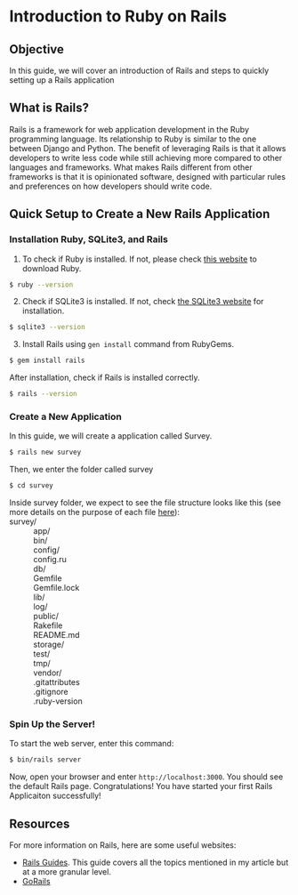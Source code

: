 # Introduction to Ruby on Rails

## Objective
In this guide, we will cover an introduction of Rails and steps to quickly setting up a Rails application

## What is Rails?
Rails is a framework for web application development in the Ruby programming language. Its relationship to Ruby is similar to the one between Django and Python. The benefit of leveraging Rails is that it allows developers to write less code while still achieving more compared to other languages and frameworks. What makes Rails different from other frameworks is that it is opinionated software, designed with particular rules and preferences on how developers should write code. 

## Quick Setup to Create a New Rails Application
### Installation Ruby, SQLite3, and Rails

1. To check if Ruby is installed. If not, please check [this website](https://www.ruby-lang.org/en/documentation/installation/) to download Ruby.
```bash
$ ruby --version
```

2. Check if SQLite3 is installed. If not, check [the SQLite3 website](https://www.sqlite.org/index.html) for installation.
```bash
$ sqlite3 --version
```

3. Install Rails using `gen install` command from RubyGems.
```bash
$ gem install rails
```
After installation, check if Rails is installed correctly.
```bash
$ rails --version
```

### Create a New Application
In this guide, we will create a application called Survey.
```bash
$ rails new survey
```
Then, we enter the folder called survey
```bash
$ cd survey
```
Inside survey folder, we expect to see the file structure looks like this (see more details on the purpose of each file [here](https://guides.rubyonrails.org/getting_started.html)): \
survey/ \
&nbsp;&nbsp;&nbsp;&nbsp;&nbsp;&nbsp;&nbsp;&nbsp;&nbsp;&nbsp;&nbsp;app/ \
&nbsp;&nbsp;&nbsp;&nbsp;&nbsp;&nbsp;&nbsp;&nbsp;&nbsp;&nbsp;&nbsp;bin/ \
&nbsp;&nbsp;&nbsp;&nbsp;&nbsp;&nbsp;&nbsp;&nbsp;&nbsp;&nbsp;&nbsp;config/ \
&nbsp;&nbsp;&nbsp;&nbsp;&nbsp;&nbsp;&nbsp;&nbsp;&nbsp;&nbsp;&nbsp;config.ru \
&nbsp;&nbsp;&nbsp;&nbsp;&nbsp;&nbsp;&nbsp;&nbsp;&nbsp;&nbsp;&nbsp;db/ \
&nbsp;&nbsp;&nbsp;&nbsp;&nbsp;&nbsp;&nbsp;&nbsp;&nbsp;&nbsp;&nbsp;Gemfile \
&nbsp;&nbsp;&nbsp;&nbsp;&nbsp;&nbsp;&nbsp;&nbsp;&nbsp;&nbsp;&nbsp;Gemfile.lock \
&nbsp;&nbsp;&nbsp;&nbsp;&nbsp;&nbsp;&nbsp;&nbsp;&nbsp;&nbsp;&nbsp;lib/ \
&nbsp;&nbsp;&nbsp;&nbsp;&nbsp;&nbsp;&nbsp;&nbsp;&nbsp;&nbsp;&nbsp;log/ \
&nbsp;&nbsp;&nbsp;&nbsp;&nbsp;&nbsp;&nbsp;&nbsp;&nbsp;&nbsp;&nbsp;public/ \
&nbsp;&nbsp;&nbsp;&nbsp;&nbsp;&nbsp;&nbsp;&nbsp;&nbsp;&nbsp;&nbsp;Rakefile \
&nbsp;&nbsp;&nbsp;&nbsp;&nbsp;&nbsp;&nbsp;&nbsp;&nbsp;&nbsp;&nbsp;README.md \
&nbsp;&nbsp;&nbsp;&nbsp;&nbsp;&nbsp;&nbsp;&nbsp;&nbsp;&nbsp;&nbsp;storage/ \
&nbsp;&nbsp;&nbsp;&nbsp;&nbsp;&nbsp;&nbsp;&nbsp;&nbsp;&nbsp;&nbsp;test/ \
&nbsp;&nbsp;&nbsp;&nbsp;&nbsp;&nbsp;&nbsp;&nbsp;&nbsp;&nbsp;&nbsp;tmp/ \
&nbsp;&nbsp;&nbsp;&nbsp;&nbsp;&nbsp;&nbsp;&nbsp;&nbsp;&nbsp;&nbsp;vendor/ \
&nbsp;&nbsp;&nbsp;&nbsp;&nbsp;&nbsp;&nbsp;&nbsp;&nbsp;&nbsp;&nbsp;.gitattributes \
&nbsp;&nbsp;&nbsp;&nbsp;&nbsp;&nbsp;&nbsp;&nbsp;&nbsp;&nbsp;&nbsp;.gitignore \
&nbsp;&nbsp;&nbsp;&nbsp;&nbsp;&nbsp;&nbsp;&nbsp;&nbsp;&nbsp;&nbsp;.ruby-version

### Spin Up the Server!
To start the web server, enter this command:
```bash
$ bin/rails server
```
Now, open your browser and enter `http://localhost:3000`. You should see the default Rails page. Congratulations! You have started your first Rails Applicaiton successfully!

## Resources
For more information on Rails, here are some useful websites:
- [Rails Guides](https://guides.rubyonrails.org/getting_started.html). This guide covers all the topics mentioned in my article but at a more granular level.
- [GoRails](https://gorails.com/start)